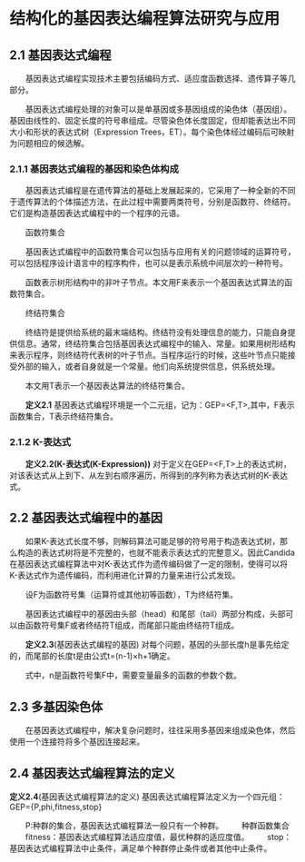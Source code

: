 # 结构化的基因表达编程算法研究与应用

## 2.1 基因表达式编程

&emsp;&emsp;基因表达式编程实现技术主要包括编码方式、适应度函数选择、遗传算子等几部分。

&emsp;&emsp;基因表达式编程处理的对象可以是单基因或多基因组成的染色体（基因组）。基因由线性的、固定长度的符号串组成。尽管染色体长度固定，但却能表达出不同大小和形状的表达式树（Expression Trees，ET）。每个染色体经过编码后可映射为问题相应的候选解。

### 2.1.1 基因表达式编程的基因和染色体构成

&emsp;&emsp;基因表达式编程是在遗传算法的基础上发展起来的，它采用了一种全新的不同于遗传算法的个体描述方法，在此过程中需要两类符号，分别是函数符、终结符。它们是构造基因表达式编程中的一个程序的元语。

&emsp;&emsp;函数符集合

&emsp;&emsp;基因表达式编程中的函数符集合可以包括与应用有关的问题领域的运算符号，可以包括程序设计语言中的程序构件，也可以是表示系统中间层次的一种符号。

&emsp;&emsp;函数表示树形结构中的非叶子节点。本文用F来表示一个基因表达式算法的函数符集合。

&emsp;&emsp;终结符集合

&emsp;&emsp;终结符是提供给系统的最末端结构。终结符没有处理信息的能力，只能自身提供信息。通常，终结符集合包括基因表达式编程中的输入、常量。如果用树形结构来表示程序，则终结符代表树的叶子节点。当程序运行的时候，这些叶节点只能接受外部的输入，或者自身就是一个常量。他们向系统提供信息，供系统处理。

&emsp;&emsp;本文用T表示一个基因表达算法的终结符集合。

&emsp;&emsp;__定义2.1__ 基因表达式编程环境是一个二元组，记为：GEP=<F,T>,其中，F表示函数集合，T表示终结符集合。

### 2.1.2 K-表达式

&emsp;&emsp;__定义2.2(K-表达式(K-Expression))__ 对于定义在GEP=<F,T>上的表达式树，对该表达式从上到下、从左到右顺序遍历，所得到的序列称为表达式树的K-表达式。

## 2.2 基因表达式编程中的基因

&emsp;&emsp;如果K-表达式长度不够，则解码算法可能足够的符号用于构造表达式树，那么构造的表达式树将是不完整的，也就不能表示表达式的完整意义。因此Candida在基因表达式编程算法中对K-表达式作为遗传编码做了一定的限制，使得可以将K-表达式作为遗传编码，而利用进化计算的力量来进行公式发现。

&emsp;&emsp;设F为函数符号集（运算符或其他初等函数），T为终结符集。

&emsp;&emsp;基因表达式编程中的基因由头部（head）和尾部（tail）两部分构成，头部可以由函数符号集F或者终结符T组成，而尾部只能由终结符T组成。

&emsp;&emsp;__定义2.3__(基因表达式编程的基因) 对每个问题，基因的头部长度h是事先给定的，而尾部的长度t是由公式t=(n-1)×h+1确定。

&emsp;&emsp;式中，n是函数符号集F中，需要变量最多的函数的参数个数。

## 2.3 多基因染色体

&emsp;&emsp;在基因表达式编程中，解决复杂问题时，往往采用多基因来组成染色体，然后使用一个连接符将多个基因连接起来。

## 2.4 基因表达式编程算法的定义

__定义2.4__(基因表达式编程算法的定义) 基因表达式编程算法定义为一个四元组：GEP={P,phi,fitness,stop}

&emsp;&emsp;P:种群的集合，基因表达式编程算法一般只有一个种群。
&emsp;&emsp;种群函数集合
&emsp;&emsp;fitness：基因表达式编程算法适应度值，最优种群的适应度值。
&emsp;&emsp;stop：基因表达式编程算法中止条件，满足单个种群停止条件或者其他中止条件。
